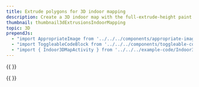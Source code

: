 ```yaml
---
title: Extrude polygons for 3D indoor mapping
description: Create a 3D indoor map with the full-extrude-height paint property
thumbnail: thumbnail3dExtrusionsIndoorMapping
topic: 3D
prependJs:
  - "import AppropriateImage from '../../../components/appropriate-image'"
  - "import ToggleableCodeBlock from '../../../components/toggleable-code-block'"
  - "import { Indoor3DMapActivity } from '../../../example-code/Indoor3DMapActivity.js'"
---
```


{{
  <AppropriateImage imageId="exampleExtrudePolygonsFor3dIndoorMapping" />
}}

<!-- Any notes about this example would go here.  -->

{{
  <ToggleableCodeBlock 
    codeSnippet={Indoor3DMapActivity}
  />
}}

